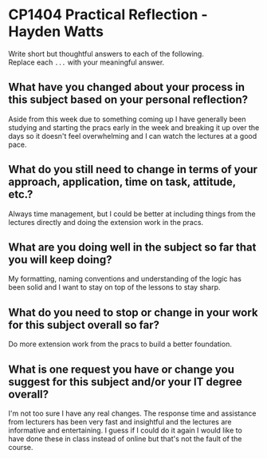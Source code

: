 # CP1404 Practical Reflection - Hayden Watts

Write short but thoughtful answers to each of the following.  
Replace each `...` with your meaningful answer.

## What have you changed about your process in this subject based on your personal reflection?

Aside from this week due to something coming up I have generally been studying and starting the pracs early in the week
and breaking it up over the days so it doesn't feel overwhelming and I can watch the lectures
at a good pace.

## What do you still need to change in terms of your approach, application, time on task, attitude, etc.?

Always time management, but I could be better at including things from the lectures directly
and doing the extension work in the pracs.

## What are you doing well in the subject so far that you will keep doing?

My formatting, naming conventions and understanding of the logic has been solid and I want to
stay on top of the lessons to stay sharp.

## What do you need to stop or change in your work for this subject overall so far?

Do more extension work from the pracs to build a better foundation.

## What is one request you have or change you suggest for this subject and/or your IT degree overall?

I'm not too sure I have any real changes. The response time and assistance from lecturers has been
very fast and insightful and the lectures are informative and entertaining. I guess if I could do it
again I would like to have done these in class instead of online but that's not the fault of the course.

